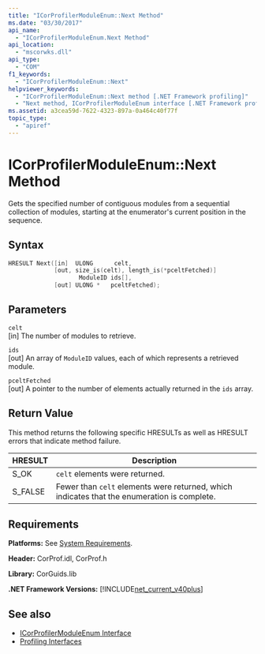 ```yaml
---
title: "ICorProfilerModuleEnum::Next Method"
ms.date: "03/30/2017"
api_name: 
  - "ICorProfilerModuleEnum.Next Method"
api_location: 
  - "mscorwks.dll"
api_type: 
  - "COM"
f1_keywords: 
  - "ICorProfilerModuleEnum::Next"
helpviewer_keywords: 
  - "ICorProfilerModuleEnum::Next method [.NET Framework profiling]"
  - "Next method, ICorProfilerModuleEnum interface [.NET Framework profiling]"
ms.assetid: a3cea59d-7622-4323-897a-0a464c40f77f
topic_type: 
  - "apiref"
---
```

# ICorProfilerModuleEnum::Next Method
Gets the specified number of contiguous modules from a sequential collection of modules, starting at the enumerator's current position in the sequence.  
  
## Syntax  
  
```cpp  
HRESULT Next([in]  ULONG      celt,  
             [out, size_is(celt), length_is(*pceltFetched)]  
                    ModuleID ids[],  
             [out] ULONG *   pceltFetched);  
```  
  
## Parameters  
 `celt`  
 [in] The number of modules to retrieve.  
  
 `ids`  
 [out] An array of `ModuleID` values, each of which represents a retrieved module.  
  
 `pceltFetched`  
 [out] A pointer to the number of elements actually returned in the `ids` array.  
  
## Return Value  
 This method returns the following specific HRESULTs as well as HRESULT errors that indicate method failure.  
  
|HRESULT|Description|  
|-------------|-----------------|  
|S_OK|`celt` elements were returned.|  
|S_FALSE|Fewer than `celt` elements were returned, which indicates that the enumeration is complete.|  
  
## Requirements  
 **Platforms:** See [System Requirements](../../get-started/system-requirements.md).  
  
 **Header:** CorProf.idl, CorProf.h  
  
 **Library:** CorGuids.lib  
  
 **.NET Framework Versions:** [!INCLUDE[net_current_v40plus](../../../../includes/net-current-v40plus-md.md)]  
  
## See also

- [ICorProfilerModuleEnum Interface](icorprofilermoduleenum-interface.md)
- [Profiling Interfaces](profiling-interfaces.md)

